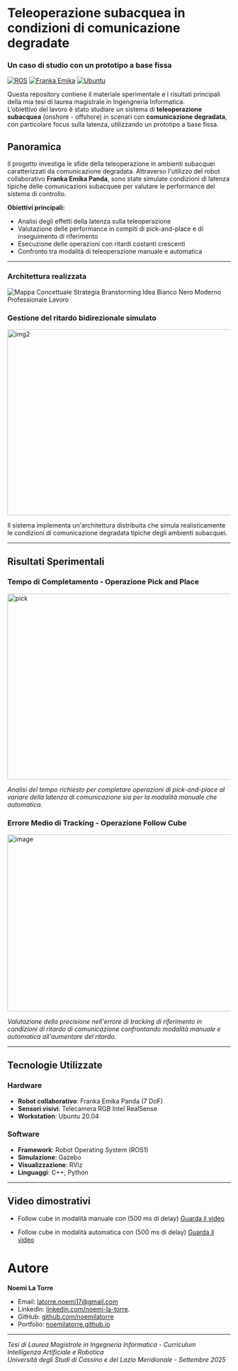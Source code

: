 # Teleoperazione subacquea in condizioni di comunicazione degradate
### Un caso di studio con un prototipo a base fissa

[![ROS](https://img.shields.io/badge/ROS-1-22314E?logo=ros)](http://wiki.ros.org/)
[![Franka Emika](https://img.shields.io/badge/Franka%20Emika-Panda-00A0DF)](https://www.franka.de/)
[![Ubuntu](https://img.shields.io/badge/Ubuntu-20.04-E95420?logo=ubuntu)](https://ubuntu.com/)

Questa repository contiene il materiale sperimentale e i risultati principali della mia tesi di laurea magistrale in Ingengneria Informatica.  
L’obiettivo del lavoro è stato studiare un sistema di **teleoperazione subacquea** (onshore - offshore) in scenari con **comunicazione degradata**, con particolare focus sulla latenza, utilizzando un prototipo a base fissa.

## Panoramica

Il progetto investiga le sfide della teleoperazione in ambienti subacquei caratterizzati da comunicazione degradata. Attraverso l'utilizzo del robot collaborativo **Franka Emika Panda**, sono state simulate condizioni di latenza tipiche delle comunicazioni subacquee per valutare le performance del sistema di controllo.

**Obiettivi principali:**
- Analisi degli effetti della latenza sulla teleoperazione
- Valutazione delle performance in compiti di pick-and-place e di inseguimento di riferimento
- Esecuzione delle operazioni con ritardi costanti crescenti
- Confronto tra modalità di teleoperazione manuale e automatica

---

### Architettura realizzata
![Mappa Concettuale Strategia Branstorming Idea Bianco Nero Moderno Professionale Lavoro](https://github.com/user-attachments/assets/c59fe8df-ef2f-4676-b024-0ae1c09d6ad4)

### Gestione del ritardo bidirezionale simulato
<img width="700" height="420" alt="img2" src="https://github.com/user-attachments/assets/ab035cec-8814-4d01-b0c9-b986567e7c48" />

Il sistema implementa un'architettura distribuita che simula realisticamente le condizioni di comunicazione degradata tipiche degli ambienti subacquei.

---

## Risultati Sperimentali

### Tempo di Completamento - Operazione Pick and Place 
  <img width="700" height="420" alt="pick" src="https://github.com/user-attachments/assets/220f88ad-589e-4831-ac25-2cae993bd01b" />
  
*Analisi del tempo richiesto per completare operazioni di pick-and-place al variare della latenza di comunicazione sia per la modalità manuale che automatica.*

### Errore Medio di Tracking - Operazione Follow Cube
<img width="800" height="400" alt="image" src="https://github.com/user-attachments/assets/8a9adb69-19fc-4214-b91a-c6d64ec10dc9" />

*Valutazione della precisione nell'errore di tracking di riferimento in condizioni di ritardo di comunicazione confrontando modalità manuale e automatica all'aumentare del ritardo.*


---

## Tecnologie Utilizzate

### Hardware
- **Robot collaborativo**: Franka Emika Panda (7 DoF)
- **Sensori visivi**: Telecamera RGB Intel RealSense
- **Workstation**: Ubuntu 20.04

### Software
- **Framework**: Robot Operating System (ROS1)
- **Simulazione**: Gazebo
- **Visualizzazione**: RViz
- **Linguaggi**: C++, Python

---

## Video dimostrativi 
- Follow cube in modalità manuale con (500 ms di delay)
[Guarda il video](Video/manuale_follow_delay500.gif)

- Follow cube in modalità automatica con (500 ms di delay)
[Guarda il video](Video/automatico_follow_delay500.gif)

# Autore

**Noemi La Torre**

- Email: latorre.noemi17@gmail.com
- LinkedIn: [linkedin.com/noemi-la-torre](https://www.linkedin.com/in/noemi-la-torre/).
- GitHub: [github.com/noemilatorre](https://github.com/noemilatorre)
- Portfolio: [noemilatorre.github.io](https://noemilatorre.github.io)

---

*Tesi di Laurea Magistrale in Ingegneria Informatica - Curriculum Intelligenza Artificiale e Robotica*  
*Università degli Studi di Cassino e del Lazio Meridionale - Settembre 2025*

  
